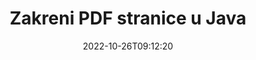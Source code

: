 ---
############################# Static ############################
layout: "auto-gen-merger"
date: 2022-10-26T09:12:20
draft: false
otherformats: xps tex epub

############################# Head ############################
head_title: "Rotiraj PDF stranice u Java – Rotiraj pod kutom od 90, 180, 270"
head_description: "Rotirajte određene ili sve stranice dokumenta PDF datoteke pod kutom rotacije od 90, 180, 270 pomoću API-ja za spajanje dokumenata."

############################# Header ############################
title: "Zakreni PDF stranice u Java"
description: "Rotirajte PDF stranice s nekoliko redaka Java koda."
bg_image: "https://cms.admin.containerize.com/templates/aspose/App_Themes/V3/images/bg/header1.png"
bg_overlay: false
button:
    enable: true
    icon: "fas fa-arrow-down"
    label: "Preuzmite besplatnu probnu verziju"
    link: "https://downloads.groupdocs.com/merger/java"

############################# SubMenu ############################
submenu:
    enable: true

    left:
        img_alt: "GroupDocs.Merger for Java"
        image: "https://cms.admin.containerize.com/templates/groupdocs/images/product-logos/90x90-noborder/groupdocs-merger-java.png"
        product: "GroupDocs.Merger"
        platform: "Java"

    middle:
        button:

            # button loop
            - link: "https://apireference.groupdocs.com/merger/java"
              text: "API Referenca"

            # button loop
            - link: "https://github.com/groupdocs-merger"
              text: "Primjeri koda"

            # button loop
            - link: "https://products.groupdocs.app/merger/family"
              text: "Demo snimke uživo"

            # button loop
            - link: "https://purchase.groupdocs.com/pricing/merger/java"
              text: "Cijene"

    right:
        link_download: "https://downloads.groupdocs.com/merger"
        link_learn: "https://docs.groupdocs.com/merger/java"
        link_buy: "https://purchase.groupdocs.com"

############################# About ############################
about:
    enable: true
    title: "O GroupDocs.Merger for Java API-ju"
    content: |
        [GroupDocs.Merger for Java](/hr/merger/java/) nudi jednostavno rješenje za sigurno spajanje i dijeljenje između širokog raspona formata dokumenata uključujući PDF, Microsoft Office (Word, Excel, PowerPoint , OneNote), OpenDocument, HTML, slike i mnoge druge unutar Java aplikacija. Dodavanjem samo nekoliko redaka koda izvedite nekoliko operacija dokumenta kao što su premještanje, uklanjanje, rotacija, zamjena, izdvajanje ili promjena orijentacije stranica unutar dokumenata. API za spajanje dokumenata također podržava pregled stranica dokumenta kao slike za analizu strukture dokumenta, oblikovanja i sadržaja na stranici.
        
        GroupDocs.Merger API pravi je izbor za korporativna rješenja koja trebaju značajke rotiranja stranice datoteke. Ovi API-ji dobro su podržani na svim glavnim operativnim sustavima i platformama uključujući J2SE 7.0 (1.7), J2SE 8.0 (1.8), Java 10.

############################# Steps ############################
steps:
    enable: true
    title_left: "Zakreni PDF stranice datoteke u Java"
    content_left: |
        [GroupDocs.Merger for Java](/hr/merger/java/) olakšava Java programerima da rotiraju neke određene ili sve stranice unutar PDF datoteke na 90 , 180 ili 270 kut rotacije provedbom nekoliko jednostavnih koraka.
        
        * Inicijalizirajte **RotateOptions** željenim kutom rotacije i brojevima stranica.
        * Stvorite novu instancu **Merger** i proslijedite putanju izvornog dokumenta kao parametar konstruktora.
        * Pozovite **rotatePages** i proslijedite objekt **RotateOptions**.
        * Pozovite **Save** i odredite put datoteke za spremanje rezultirajućeg dokumenta.

    title_right: "Zahtjevi sustava"
    content_right: |
        GroupDocs.Merger for Java API-ji podržani su na svim glavnim platformama i operativnim sustavima. Prije izvršavanja koda u nastavku, provjerite imate li sljedeće preduvjete instalirane na vašem sustavu.

        * Operativni sustavi: Microsoft Windows, Linux, MacOS
        * Razvojna okruženja: NetBeans, IntelliJ IDEA, Eclipse
        * Okviri: J2SE 7.0 (1.7), J2SE 8.0 (1.8), Java 10
        * Preuzmite najnoviju verziju GroupDocs.Merger for Java s [Maven](https://repository.groupdocs.com/webapp/#/artifacts/browse/tree/General/repo/com/groupdocs/groupdocs-merger)
         
    code: |
     {{% merger/additional-styles %}}
     {{< merger/code-merger title="Kako rotirati PDF stranice datoteke koristeći Java primjer koda">}}

        ```java    
        // Rotirajte PDF stranice datoteke koristeći GroupDocs.Merger API
        // Inicijalizirajte klasu RotateOptions da odredite kut rotacije i brojeve stranica koje želite rotirati
        RotateOptions rotateOptions = new RotateOptions(RotateMode.Rotate180, new int[] { 2, 3 });

        // Instancirajte spajanje s ulaznim PDF dokumentom
        Merger merger = new Merger("input.pdf");

        // Pozovite metodu rotatePages i proslijedite joj objekt RotateOptions
        merger.rotatePages(rotateOptions);
    
        // Pozovite metodu spremanja i proslijedite željenu stazu datoteke za spremanje izlaznog dokumenta
        merger.save("output.pdf");
        ```
     {{< /merger/code-merger >}}

############################# Demos ############################
demos:
    enable: true
    title: "Demonstracije uživo - Rotirajte PDF stranice datoteka na mreži"
    content: |
       Odmah rotirajte PDF stranice datoteke tako da posjetite [GroupDocs.Merger Live Demos](https://products.groupdocs.app/splitter/rotate-pages/pdf) web mjesto.
       Demo uživo ima sljedeće prednosti.
        
############################# About Formats ############################
about_formats:
    enable: true

############################# More Formats ############################
more_formats:
    enable: true
    title: "Rotirajte stranice drugih formata dokumenata"
    content: |
        Java dokumentira API za spajanje i dijeljenje za formate datoteka i slike. Rotirajte neke od popularnih formata datoteka kako je navedeno u nastavku.

############################# Back to top ###############################
back_to_top:
    enable: true
---